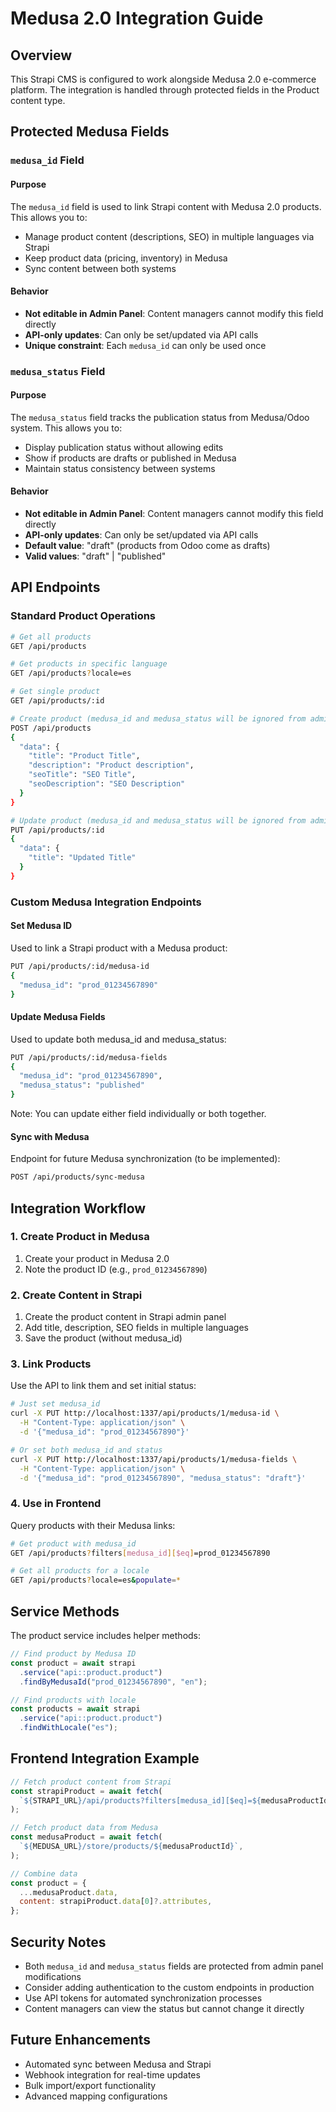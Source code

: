 # Medusa 2.0 Integration Guide

## Overview

This Strapi CMS is configured to work alongside Medusa 2.0 e-commerce platform. The integration is handled through protected fields in the Product content type.

## Protected Medusa Fields

### `medusa_id` Field

#### Purpose

The `medusa_id` field is used to link Strapi content with Medusa 2.0 products. This allows you to:

- Manage product content (descriptions, SEO) in multiple languages via Strapi
- Keep product data (pricing, inventory) in Medusa
- Sync content between both systems

#### Behavior

- **Not editable in Admin Panel**: Content managers cannot modify this field directly
- **API-only updates**: Can only be set/updated via API calls
- **Unique constraint**: Each `medusa_id` can only be used once

### `medusa_status` Field

#### Purpose

The `medusa_status` field tracks the publication status from Medusa/Odoo system. This allows you to:

- Display publication status without allowing edits
- Show if products are drafts or published in Medusa
- Maintain status consistency between systems

#### Behavior

- **Not editable in Admin Panel**: Content managers cannot modify this field directly
- **API-only updates**: Can only be set/updated via API calls
- **Default value**: "draft" (products from Odoo come as drafts)
- **Valid values**: "draft" | "published"

## API Endpoints

### Standard Product Operations

```bash
# Get all products
GET /api/products

# Get products in specific language
GET /api/products?locale=es

# Get single product
GET /api/products/:id

# Create product (medusa_id and medusa_status will be ignored from admin panel)
POST /api/products
{
  "data": {
    "title": "Product Title",
    "description": "Product description",
    "seoTitle": "SEO Title",
    "seoDescription": "SEO Description"
  }
}

# Update product (medusa_id and medusa_status will be ignored from admin panel)
PUT /api/products/:id
{
  "data": {
    "title": "Updated Title"
  }
}
```

### Custom Medusa Integration Endpoints

#### Set Medusa ID

Used to link a Strapi product with a Medusa product:

```bash
PUT /api/products/:id/medusa-id
{
  "medusa_id": "prod_01234567890"
}
```

#### Update Medusa Fields

Used to update both medusa_id and medusa_status:

```bash
PUT /api/products/:id/medusa-fields
{
  "medusa_id": "prod_01234567890",
  "medusa_status": "published"
}
```

Note: You can update either field individually or both together.

#### Sync with Medusa

Endpoint for future Medusa synchronization (to be implemented):

```bash
POST /api/products/sync-medusa
```

## Integration Workflow

### 1. Create Product in Medusa

1. Create your product in Medusa 2.0
2. Note the product ID (e.g., `prod_01234567890`)

### 2. Create Content in Strapi

1. Create the product content in Strapi admin panel
2. Add title, description, SEO fields in multiple languages
3. Save the product (without medusa_id)

### 3. Link Products

Use the API to link them and set initial status:

```bash
# Just set medusa_id
curl -X PUT http://localhost:1337/api/products/1/medusa-id \
  -H "Content-Type: application/json" \
  -d '{"medusa_id": "prod_01234567890"}'

# Or set both medusa_id and status
curl -X PUT http://localhost:1337/api/products/1/medusa-fields \
  -H "Content-Type: application/json" \
  -d '{"medusa_id": "prod_01234567890", "medusa_status": "draft"}'
```

### 4. Use in Frontend

Query products with their Medusa links:

```bash
# Get product with medusa_id
GET /api/products?filters[medusa_id][$eq]=prod_01234567890

# Get all products for a locale
GET /api/products?locale=es&populate=*
```

## Service Methods

The product service includes helper methods:

```javascript
// Find product by Medusa ID
const product = await strapi
  .service("api::product.product")
  .findByMedusaId("prod_01234567890", "en");

// Find products with locale
const products = await strapi
  .service("api::product.product")
  .findWithLocale("es");
```

## Frontend Integration Example

```javascript
// Fetch product content from Strapi
const strapiProduct = await fetch(
  `${STRAPI_URL}/api/products?filters[medusa_id][$eq]=${medusaProductId}&locale=${locale}`,
);

// Fetch product data from Medusa
const medusaProduct = await fetch(
  `${MEDUSA_URL}/store/products/${medusaProductId}`,
);

// Combine data
const product = {
  ...medusaProduct.data,
  content: strapiProduct.data[0]?.attributes,
};
```

## Security Notes

- Both `medusa_id` and `medusa_status` fields are protected from admin panel modifications
- Consider adding authentication to the custom endpoints in production
- Use API tokens for automated synchronization processes
- Content managers can view the status but cannot change it directly

## Future Enhancements

- Automated sync between Medusa and Strapi
- Webhook integration for real-time updates
- Bulk import/export functionality
- Advanced mapping configurations
